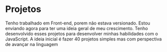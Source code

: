 # Projetos
 Tenho trabalhado em Front-end, porem não estava versionado.
 Estou enviando agora para ter uma ideia geral de meu crescimento.
 Tenho desenvolvido esses projetos para desenvolver minhas habilidades com o JavaScript. A ideia inicial é fazer 40 projetos simples mas com perspectiva de avançar na linguagem
